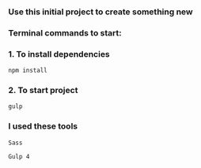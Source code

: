 ### Use this initial project to create something new

### Terminal commands to start:
### 1. To install dependencies
```
npm install
```
### 2. To start project
```
gulp
```
### I used these tools
```
Sass
```
```
Gulp 4
```